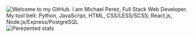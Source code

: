 ![Welcome to my GitHub. I am Michael Perez, Full Stack Web Developer. My tool belt: Python, JavaScript, HTML, CSS/LESS/SCSS; React.js, Node.js/Express/PostgreSQL ](https://github.com/Perezented/Perezented/raw/master/README.gif)
![Perezented stats](https://github-readme-stats.vercel.app/api?username=Perezented&count_private=true&show_icons=true&theme=default)
